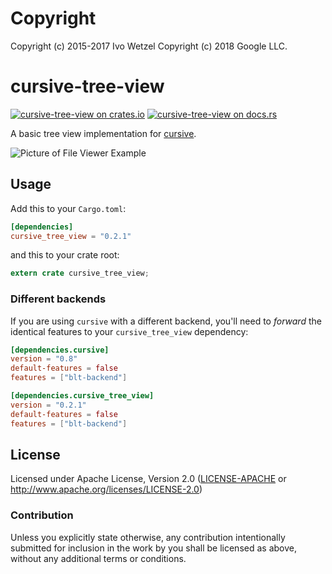 # Copyright

Copyright (c) 2015-2017 Ivo Wetzel
Copyright (c) 2018 Google LLC.

# cursive-tree-view

[![cursive-tree-view on crates.io][cratesio-image]][cratesio]
[![cursive-tree-view on docs.rs][docsrs-image]][docsrs]

[cratesio-image]: https://img.shields.io/crates/v/cursive_tree_view.svg
[cratesio]: https://crates.io/crates/cursive_tree_view
[docsrs-image]: https://docs.rs/cursive_tree_view/badge.svg?version=0.2.1
[docsrs]: https://docs.rs/cursive_tree_view/0.2.1/

A basic tree view implementation for [cursive](https://crates.io/crates/cursive).

![Picture of File Viewer Example](https://cloud.githubusercontent.com/assets/124674/25919091/ddd9ac46-35cd-11e7-976a-e461e9b153f0.png)

## Usage

Add this to your `Cargo.toml`:

```toml
[dependencies]
cursive_tree_view = "0.2.1"
```

and this to your crate root:

```rust
extern crate cursive_tree_view;
```

### Different backends

If you are using `cursive` with a different backend, you'll need to *forward*
the identical features to your `cursive_tree_view` dependency:

```toml
[dependencies.cursive]
version = "0.8"
default-features = false
features = ["blt-backend"]

[dependencies.cursive_tree_view]
version = "0.2.1"
default-features = false
features = ["blt-backend"]
```

## License

Licensed under Apache License, Version 2.0 ([LICENSE-APACHE](LICENSE-APACHE) or http://www.apache.org/licenses/LICENSE-2.0)


### Contribution

Unless you explicitly state otherwise, any contribution intentionally submitted
for inclusion in the work by you shall be licensed as above, without any
additional terms or conditions.
